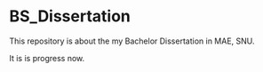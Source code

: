 # BS_Dissertation
This repository is about the my Bachelor Dissertation in MAE, SNU.

It is is progress now.
